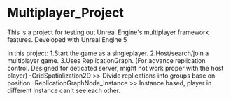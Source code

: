 # Multiplayer_Project

This is a project for testing out Unreal Engine's multiplayer framework features.
Developed with Unreal Engine 5

In this project:
1.Start the game as a singleplayer.
2.Host/search/join a multiplayer game.
3.Uses ReplicationGraph. (For advance replication control. Designed for deticated server, might not work proper with the host player) 
    -GridSpatialization2D  >> Divide replications into groups base on position
    -ReplicationGraphNode_Instance  >> Instance based, player in different instance can't see each other.

